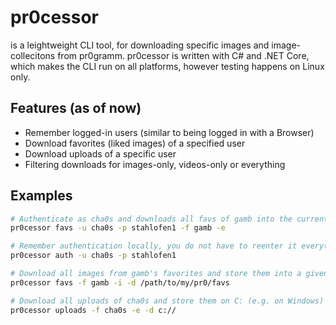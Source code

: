 # pr0cessor

is a leightweight CLI tool, for downloading specific images and image-collecitons from pr0gramm.
pr0cessor is written with C# and .NET Core, which makes the CLI run on all platforms,
however testing happens on Linux only.  

## Features (as of now)

* Remember logged-in users (similar to being logged in with a Browser)
* Download favorites (liked images) of a specified user
* Download uploads of a specific user
* Filtering downloads for images-only, videos-only or everything

## Examples

```bash
# Authenticate as cha0s and downloads all favs of gamb into the current directory
pr0cessor favs -u cha0s -p stahlofen1 -f gamb -e
```

```bash
# Remember authentication locally, you do not have to reenter it everytime now
pr0cessor auth -u cha0s -p stahlofen1

# Download all images from gamb's favorites and store them into a given directory
pr0cessor favs -f gamb -i -d /path/to/my/pr0/favs

# Download all uploads of cha0s and store them on C: (e.g. on Windows)
pr0cessor uploads -f cha0s -e -d c://
```
